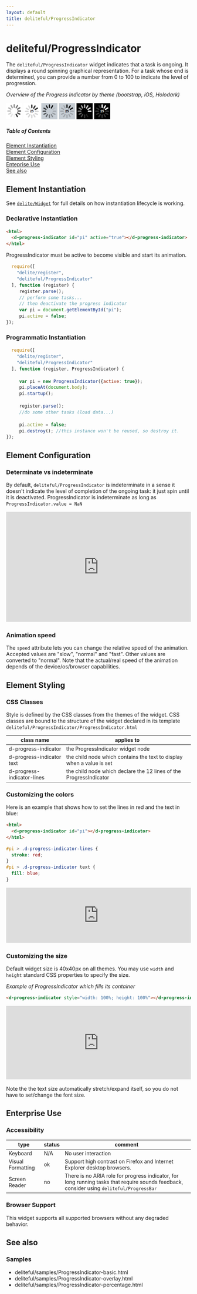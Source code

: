 ```yaml
---
layout: default
title: deliteful/ProgressIndicator
---
```


# deliteful/ProgressIndicator

The `deliteful/ProgressIndicator` widget indicates that a task is ongoing. It displays a round spinning graphical
representation. For a task whose end is determined, you can provide a number from 0 to 100 to indicate the level of 
progression.

*Overview of the Progress Indicator by theme (bootstrap, iOS, Holodark)*

![ProgressIndicator Bootstrap](images/ProgressIndicator1.png)
![ProgressIndicator Bootstrap](images/ProgressIndicator4.png)
![ProgressIndicator iOS](images/ProgressIndicator2.png)
![ProgressIndicator iOS](images/ProgressIndicator5.png)
![ProgressIndicator Holodark](images/ProgressIndicator3.png)
![ProgressIndicator Holodark](images/ProgressIndicator6.png)

##### Table of Contents
[Element Instantiation](#instantiation)  
[Element Configuration](#configuration)  
[Element Styling](#styling)  
[Enteprise Use](#enterprise)  
[See also](#seealso)

<a name="instantiation"></a>
## Element Instantiation

See [`delite/Widget`](/delite/docs/Widget) for full details on how instantiation lifecycle is working.

### Declarative Instantiation

```html
<html>
  <d-progress-indicator id="pi" active="true"></d-progress-indicator>
</html>
```
ProgressIndicator must be active to become visible and start its animation.

```js
  require([
    "delite/register",
    "deliteful/ProgressIndicator"
  ], function (register) {
     register.parse();
     // perform some tasks...
     // then deactivate the progress indicator
     var pi = document.getElementById("pi");
     pi.active = false;
});
```

### Programmatic Instantiation

```js
  require([
    "delite/register",
    "deliteful/ProgressIndicator"
  ], function (register, ProgressIndicator) {

     var pi = new ProgressIndicator({active: true});
     pi.placeAt(document.body);
     pi.startup();

     register.parse();
     //do some other tasks (load data...)

     pi.active = false;
     pi.destroy(); //this instance won't be reused, so destroy it.
});
```

<a name="configuration"></a>
## Element Configuration
### Determinate vs indeterminate
By default, `deliteful/ProgressIndicator` is indeterminate in a sense it doesn't indicate the level of completion of the
ongoing task: it just spin until it is deactivated. ProgressIndicator is indeterminate as long as 
`ProgressIndicator.value = NaN`

<iframe width="100%" height="300" allowfullscreen="allowfullscreen" frameborder="0" 
src="http://jsfiddle.net/ibmjs/58rt6/embedded/result,js,html">
<a href="http://jsfiddle.net/ibmjs/58rt6/">checkout the sample on JSFiddle</a></iframe>

### Animation speed
The `speed` attribute lets you can change the relative speed of the animation. Accepted values are "slow", "normal"
and "fast". Other values are converted to "normal". Note that the actual/real speed of the animation depends of the
device/os/browser capabilities.

<a name="styling"></a>
## Element Styling
### CSS Classes
Style is defined by the CSS classes from the themes of the widget. CSS classes are bound to the
structure of the widget declared in its template `deliteful/ProgressIndicator/ProgressIndicator.html`

|class name|applies to|
|----------|----------|
|d-progress-indicator|the ProgressIndicator widget node|
|d-progress-indicator text|the child node which contains the text to display when a value is set|
|d-progress-indicator-lines|the child node which declare the 12 lines of the ProgressIndicator| 

### Customizing the colors
Here is an example that shows how to set the lines in red and the text in blue:

```html
<html>
  <d-progress-indicator id="pi"></d-progress-indicator>
</html>
```

```css
#pi > .d-progress-indicator-lines {
  stroke: red;
}
#pi > .d-progress-indicator text {
  fill: blue;
}
```

<iframe width="100%" height="150" allowfullscreen="allowfullscreen" frameborder="0" 
src="http://jsfiddle.net/ibmjs/WALnB/embedded/result,html,css">
<a href="http://jsfiddle.net/ibmjs/WALnB/">checkout the sample on JSFiddle</a></iframe>

### Customizing the size
Default widget size is 40x40px on all themes. You may use `width` and `height` standard CSS properties to specify the
size. 

*Example of ProgressIndicator which fills its container*

```html
<d-progress-indicator style="width: 100%; height: 100%"></d-progress-indicator>
```
<iframe width="100%" height="200" allowfullscreen="allowfullscreen" frameborder="0" 
src="http://jsfiddle.net/ibmjs/qhSdW/embedded/result,html">
<a href="http://jsfiddle.net/ibmjs/qhSdW/WALnB/">checkout the sample on JSFiddle</a></iframe>

Note the the text size automatically stretch/expand itself, so you do not have to set/change the font size.

<a name="enterprise"></a>
## Enterprise Use
### Accessibility
|type|status|comment|
|----|------|-------|
|Keyboard|N/A|No user interaction|
|Visual Formatting|ok|Support high contrast on Firefox and Internet Explorer desktop browsers.|
|Screen Reader|no|There is no ARIA role for progress indicator, for long running tasks that require sounds feedback, consider using `deliteful/ProgressBar`|

### Browser Support
This widget supports all supported browsers without any degraded behavior.

<a name="seealso"></a>
## See also
### Samples
- deliteful/samples/ProgressIndicator-basic.html
- deliteful/samples/ProgressIndicator-overlay.html
- deliteful/samples/ProgressIndicator-percentage.html
